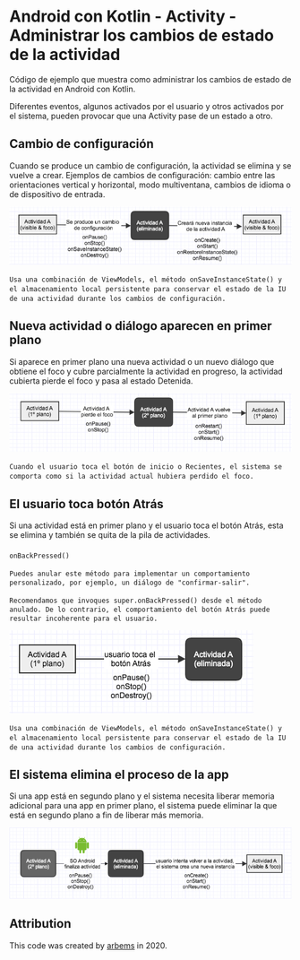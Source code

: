 # Android con Kotlin - Activity - Administrar los cambios de estado de la actividad

Código de ejemplo que muestra como administrar los cambios de estado de la actividad en Android con Kotlin.

Diferentes eventos, algunos activados por el usuario y otros activados por el sistema, pueden provocar que una Activity pase de un estado a otro.
      
## Cambio de configuración

Cuando se produce un cambio de configuración, la actividad se elimina y se vuelve a crear.
Ejemplos de cambios de configuración: cambio entre las orientaciones vertical y horizontal, modo multiventana, cambios de idioma o de dispositivo de entrada.

![Lifecycle Activity](https://github.com/arbems/Android-with-Kotlin-Activity/blob/master/activity-(manage-activity-status-changes)/0001.png)

`Usa una combinación de ViewModels, el método onSaveInstanceState() y el almacenamiento local persistente para conservar el estado de la IU de una actividad durante los cambios de configuración.`

## Nueva actividad o diálogo aparecen en primer plano

Si aparece en primer plano una nueva actividad o un nuevo diálogo que obtiene el foco y cubre parcialmente la actividad en progreso, la actividad cubierta pierde el foco y pasa al estado Detenida.

![Lifecycle Activity](https://github.com/arbems/Android-with-Kotlin-Activity/blob/master/activity-(manage-activity-status-changes)/0002.png)

`Cuando el usuario toca el botón de inicio o Recientes, el sistema se comporta como si la actividad actual hubiera perdido el foco.`

## El usuario toca botón Atrás

Si una actividad está en primer plano y el usuario toca el botón Atrás, esta se elimina y también se quita de la pila de actividades.

####
    onBackPressed()
    
    Puedes anular este método para implementar un comportamiento personalizado, por ejemplo, un diálogo de "confirmar-salir".
    
    Recomendamos que invoques super.onBackPressed() desde el método anulado. De lo contrario, el comportamiento del botón Atrás puede resultar incoherente para el usuario.

![Lifecycle Activity](https://github.com/arbems/Android-with-Kotlin-Activity/blob/master/activity-(manage-activity-status-changes)/0003.png)

`Usa una combinación de ViewModels, el método onSaveInstanceState() y el almacenamiento local persistente para conservar el estado de la IU de una actividad durante los cambios de configuración.`

## El sistema elimina el proceso de la app

Si una app está en segundo plano y el sistema necesita liberar memoria adicional para una app en primer plano, el sistema puede eliminar la que está en segundo plano a fin de liberar más memoria.

![Lifecycle Activity](https://github.com/arbems/Android-with-Kotlin-Activity/blob/master/activity-(manage-activity-status-changes)/0004.png)

## Attribution

This code was created by [arbems](https://github.com/arbems) in 2020.